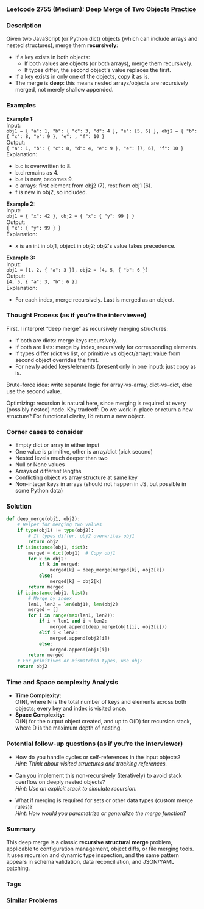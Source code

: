 ### Leetcode 2755 (Medium): Deep Merge of Two Objects [Practice](https://leetcode.com/problems/deep-merge-of-two-objects)

### Description  
Given two JavaScript (or Python dict) objects (which can include arrays and nested structures), merge them **recursively**:
- If a key exists in both objects:
  - If both values are objects (or both arrays), merge them recursively.
  - If types differ, the second object's value replaces the first.
- If a key exists in only one of the objects, copy it as is.
- The merge is **deep**: this means nested arrays/objects are recursively merged, not merely shallow appended.

### Examples  

**Example 1:**  
Input:  
`obj1 = { "a": 1, "b": { "c": 3, "d": 4 }, "e": [5, 6] }, obj2 = { "b": { "c": 8, "e": 9 }, "e": , "f": 10 }`  
Output:  
`{ "a": 1, "b": { "c": 8, "d": 4, "e": 9 }, "e": [7, 6], "f": 10 }`  
Explanation:  
- b.c is overwritten to 8.  
- b.d remains as 4.  
- b.e is new, becomes 9.  
- e arrays: first element from obj2 (7), rest from obj1 (6).  
- f is new in obj2, so included.  

**Example 2:**  
Input:  
`obj1 = { "x": 42 }, obj2 = { "x": { "y": 99 } }`  
Output:  
`{ "x": { "y": 99 } }`  
Explanation:  
- x is an int in obj1, object in obj2; obj2's value takes precedence.

**Example 3:**  
Input:  
`obj1 = [1, 2, { "a": 3 }], obj2 = [4, 5, { "b": 6 }]`  
Output:  
`[4, 5, { "a": 3, "b": 6 }]`  
Explanation:  
- For each index, merge recursively. Last is merged as an object.

### Thought Process (as if you’re the interviewee)  
First, I interpret “deep merge” as recursively merging structures:
- If both are dicts: merge keys recursively.
- If both are lists: merge by index, recursively for corresponding elements.
- If types differ (dict vs list, or primitive vs object/array): value from second object overrides the first.
- For newly added keys/elements (present only in one input): just copy as is.

Brute-force idea: write separate logic for array-vs-array, dict-vs-dict, else use the second value.

Optimizing: recursion is natural here, since merging is required at every (possibly nested) node. 
Key tradeoff: Do we work in-place or return a new structure? For functional clarity, I’d return a new object.

### Corner cases to consider  
- Empty dict or array in either input
- One value is primitive, other is array/dict (pick second)
- Nested levels much deeper than two
- Null or None values
- Arrays of different lengths
- Conflicting object vs array structure at same key
- Non-integer keys in arrays (should not happen in JS, but possible in some Python data)

### Solution

```python
def deep_merge(obj1, obj2):
    # Helper for merging two values
    if type(obj1) != type(obj2):
        # If types differ, obj2 overwrites obj1
        return obj2
    if isinstance(obj1, dict):
        merged = dict(obj1)  # Copy obj1
        for k in obj2:
            if k in merged:
                merged[k] = deep_merge(merged[k], obj2[k])
            else:
                merged[k] = obj2[k]
        return merged
    if isinstance(obj1, list):
        # Merge by index
        len1, len2 = len(obj1), len(obj2)
        merged = []
        for i in range(max(len1, len2)):
            if i < len1 and i < len2:
                merged.append(deep_merge(obj1[i], obj2[i]))
            elif i < len2:
                merged.append(obj2[i])
            else:
                merged.append(obj1[i])
        return merged
    # For primitives or mismatched types, use obj2
    return obj2
```

### Time and Space complexity Analysis  

- **Time Complexity:**  
  O(N), where N is the total number of keys and elements across both objects; every key and index is visited once.  
- **Space Complexity:**  
  O(N) for the output object created, and up to O(D) for recursion stack, where D is the maximum depth of nesting.

### Potential follow-up questions (as if you’re the interviewer)  

- How do you handle cycles or self-references in the input objects?  
  *Hint: Think about visited structures and tracking references.*

- Can you implement this non-recursively (iteratively) to avoid stack overflow on deeply nested objects?  
  *Hint: Use an explicit stack to simulate recursion.*

- What if merging is required for sets or other data types (custom merge rules)?  
  *Hint: How would you parametrize or generalize the merge function?*

### Summary
This deep merge is a classic **recursive structural merge** problem, applicable to configuration management, object diffs, or file merging tools. It uses recursion and dynamic type inspection, and the same pattern appears in schema validation, data reconciliation, and JSON/YAML patching.

### Tags

### Similar Problems
